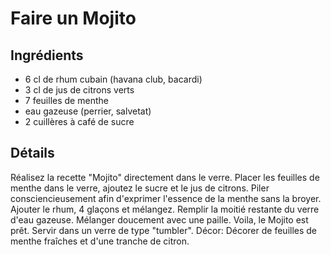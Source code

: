 # Faire un Mojito

## Ingrédients

* 6 cl de rhum cubain (havana club, bacardi)	 
* 3 cl de jus de citrons verts	 
* 7 feuilles de menthe	
* eau gazeuse (perrier, salvetat)	 
* 2 cuillères à café de sucre

## Détails

Réalisez la recette "Mojito" directement dans le verre. 
Placer les feuilles de menthe dans le verre, ajoutez le sucre et le jus de citrons. Piler consciencieusement afin d'exprimer l'essence de la menthe sans la broyer. Ajouter le rhum, 4 glaçons et mélangez. Remplir la moitié restante du verre d'eau gazeuse. Mélanger doucement avec une paille. Voila, le Mojito est prêt.
Servir dans un verre de type "tumbler". 
Décor: Décorer de feuilles de menthe fraîches et d'une tranche de citron.
